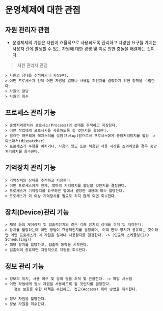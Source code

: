 # 운영체제에 대한 관점 

## 자원 관리자 관점

- 운영체제의 기능은 자원이 효율적으로 사용되도록 관리하고 다양한 요구를 가지는 사용자 간에 발생할 수 있는 자원에 대한 경쟁 및 이로 인한 충돌을 해결하는 것이다.

> 자원 관리자 관점

    > 자원의 상태를 추적하거나 저장한다.
    > 어떤 프로세스가 언제 어떤 자원을 얼마나 사용할 것인지를 결정하기 위한 정책을 수립한다.
    > 자원의 할당
    > 자원의 회수



## 프로세스 관리 기능

    > 중앙처리장치와 프로세스(Process)의 상태를 추적하고 저장한다.
    > 어떤 작업에게 프로세서를 사용하도록 할 것인지를 결정한다.
    > 필요한 하드웨어 레지스터를 설정(Setup)함으로써 프로세스에게 중앙처리장치를 할당 -> 디스패처(dispatcher)
    > 프로세스가 수행을 마치거나, 사용의 양도 또는 허용된 사용 시간을 초과하였을 경우 중앙처리장치를 회수한다.



## 기억장치 관리 기능

    > 기억장치의 상태를 추적하고 저장한다.
    > 어떤 프로세스에게 언제, 얼마의 기억장치를 할당할 것인지를 결정한다.
    > 프로세스가 기억장치를 요구하면 앞에서 결정한 내용에 따라 할당한다.
    > 프로세스가 더 이상 기억장치를 필요로 하지 않게 되면 회수한다.



## 장치(Device)관리 기능

    > 채널 등의 제어장치 및 입출력장치와 같은 각종 장치의 상태를 추적 및 저장한다.
    > 장치를 할당하는데 어떤 방법이 효율적인지를 결정하며, 이때 만약 장치가 공유되는 것이라면 어떤 프로세스가 이 자원을 얼마나 사용할지를 결정한다. -> (입출력 스케줄링(I/O Scheduling))
    > 해당 장치를 할당하고, 입출력 동작을 시작한다.
    > 입출력이 종료되면 자동적으로 자원을 회수한다.


## 정보 관리 기능

    > 정보의 위치, 사용 여부 및 상태 등을 추적 및 관찰한다. -> 파일 시스템
    > 어떤 작업에게 정보 자원을 사용하도록 할 것인지를 결정한다.
        정보 보호를 위한 대책을 수립하고, 접근(Access) 제어 방법을 제시한다.

    > 정보 자원을 할당한다.
    > 정보 자원을 회수한다.